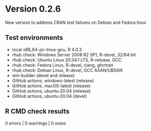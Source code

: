 # Version 0.2.6

New version to address CRAN test failures on Debian and Fedora linux

## Test environments
* local x86_64-pc-linux-gnu, R 4.0.3
* rhub check: Windows Server 2008 R2 SP1, R-devel, 32/64 bit
* rhub check: Ubuntu Linux 20.04.1 LTS, R-release, GCC
* rhub check: Fedora Linux, R-devel, clang, gfortran
* rhub check: Debian Linux, R-devel, GCC ASAN/UBSAN
* win-builder (devel and release)
* GitHub actions, windows-latest (release)
* GitHub actions, macOS-latest (release)
* GitHub actions, ubuntu-20.04 (release)
* GitHub actions, ubuntu-20.04 (devel)

## R CMD check results

0 errors | 0 warnings | 0 notes
